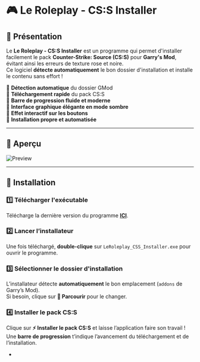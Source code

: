 # 🎮 Le Roleplay - CS:S Installer

## 📌 Présentation
Le **Le Roleplay - CS:S Installer** est un programme qui permet d'installer facilement le pack **Counter-Strike: Source (CS:S)** pour **Garry's Mod**, évitant ainsi les erreurs de texture rose et noire.  
Ce logiciel **détecte automatiquement** le bon dossier d'installation et installe le contenu sans effort !

🔹 **Détection automatique** du dossier GMod  
🔹 **Téléchargement rapide** du pack CS:S  
🔹 **Barre de progression fluide et moderne**  
🔹 **Interface graphique élégante en mode sombre**  
🔹 **Effet interactif sur les boutons**  
🔹 **Installation propre et automatisée**  

---

## 🎥 **Aperçu**

![Preview]([http://url/to/img.png](https://cdn.discordapp.com/attachments/821525050401357874/1350784768131862538/image.png?ex=67d7ffd9&is=67d6ae59&hm=53ae62b9b1314064145655c7d74990cd66e82f2c84d901b0406af0dc9bb209f9&))

---

## 🚀 **Installation**
### **1️⃣ Télécharger l'exécutable**
Télécharge la dernière version du programme **[ICI](https://github.com/TON-REPO-GITHUB/releases)**.

### **2️⃣ Lancer l’installateur**
Une fois téléchargé, **double-clique** sur `LeRoleplay_CSS_Installer.exe` pour ouvrir le programme.

### **3️⃣ Sélectionner le dossier d'installation**
L’installateur détecte **automatiquement** le bon emplacement (`addons` de Garry’s Mod).  
Si besoin, clique sur **📂 Parcourir** pour le changer.

### **4️⃣ Installer le pack CS:S**
Clique sur **⚡ Installer le pack CS:S** et laisse l’application faire son travail !  
Une **barre de progression** t’indique l’avancement du téléchargement et de l’installation.

-
